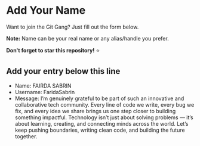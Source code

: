 # Add Your Name

Want to join the Git Gang? Just fill out the form below.

**Note:** Name can be your real name or any alias/handle you prefer.

**Don't forget to star this repository!** ⭐

## Add your entry below this line

- Name: FAIRDA SABRIN
- Username: FaridaSabrin
- Message: I’m genuinely grateful to be part of such an innovative and collaborative tech community. Every line of code we write, every bug we fix, and every idea we share brings us one step closer to building something impactful.
Technology isn’t just about solving problems — it’s about learning, creating, and connecting minds across the world. Let’s keep pushing boundaries, writing clean code, and building the future together.

